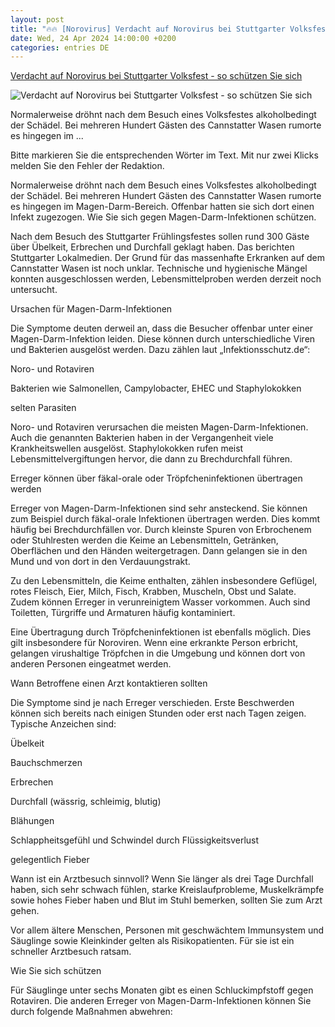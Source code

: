 ```yaml
---
layout: post
title: "🔥🔥 [Norovirus] Verdacht auf Norovirus bei Stuttgarter Volksfest - so schützen Sie sich"
date: Wed, 24 Apr 2024 14:00:00 +0200
categories: entries DE
---
```

[Verdacht auf Norovirus bei Stuttgarter Volksfest - so schützen Sie sich](https://www.focus.de/gesundheit/news/300-gaeste-nach-volksfest-erkrankt-so-schuetzen-sie-sich-gegen-magen-darm-infektionen_id_259884902.html)

![Verdacht auf Norovirus bei Stuttgarter Volksfest - so schützen Sie sich](https://p6.focus.de/img/fotos/id_259884927/magen.darm.jpg?im=Crop%3D%280%2C284%2C2159%2C1082%29%3BResize%3D%281200%2C627%29&impolicy=perceptual&quality=mediumHigh&hash=739302bd282fd69b7386ad5a428c756779cf82fa7d45066b3831e9bb4ddebfa9)

Normalerweise dröhnt nach dem Besuch eines Volksfestes alkoholbedingt der Schädel. Bei mehreren Hundert Gästen des Cannstatter Wasen rumorte es hingegen im ...

Bitte markieren Sie die entsprechenden Wörter im Text. Mit nur zwei Klicks melden Sie den Fehler der Redaktion.

Normalerweise dröhnt nach dem Besuch eines Volksfestes alkoholbedingt der Schädel. Bei mehreren Hundert Gästen des Cannstatter Wasen rumorte es hingegen im Magen-Darm-Bereich. Offenbar hatten sie sich dort einen Infekt zugezogen. Wie Sie sich gegen Magen-Darm-Infektionen schützen.

Nach dem Besuch des Stuttgarter Frühlingsfestes sollen rund 300 Gäste über Übelkeit, Erbrechen und Durchfall geklagt haben. Das berichten Stuttgarter Lokalmedien. Der Grund für das massenhafte Erkranken auf dem Cannstatter Wasen ist noch unklar. Technische und hygienische Mängel konnten ausgeschlossen werden, Lebensmittelproben werden derzeit noch untersucht.

Ursachen für Magen-Darm-Infektionen

Die Symptome deuten derweil an, dass die Besucher offenbar unter einer Magen-Darm-Infektion leiden. Diese können durch unterschiedliche Viren und Bakterien ausgelöst werden. Dazu zählen laut „Infektionsschutz.de“:

Noro- und Rotaviren

Bakterien wie Salmonellen, Campylobacter, EHEC und Staphylokokken

selten Parasiten

Noro- und Rotaviren verursachen die meisten Magen-Darm-Infektionen. Auch die genannten Bakterien haben in der Vergangenheit viele Krankheitswellen ausgelöst. Staphylokokken rufen meist Lebensmittelvergiftungen hervor, die dann zu Brechdurchfall führen.

Erreger können über fäkal-orale oder Tröpfcheninfektionen übertragen werden

Erreger von Magen-Darm-Infektionen sind sehr ansteckend. Sie können zum Beispiel durch fäkal-orale Infektionen übertragen werden. Dies kommt häufig bei Brechdurchfällen vor. Durch kleinste Spuren von Erbrochenem oder Stuhlresten werden die Keime an Lebensmitteln, Getränken, Oberflächen und den Händen weitergetragen. Dann gelangen sie in den Mund und von dort in den Verdauungstrakt.

Zu den Lebensmitteln, die Keime enthalten, zählen insbesondere Geflügel, rotes Fleisch, Eier, Milch, Fisch, Krabben, Muscheln, Obst und Salate. Zudem können Erreger in verunreinigtem Wasser vorkommen. Auch sind Toiletten, Türgriffe und Armaturen häufig kontaminiert.

Eine Übertragung durch Tröpfcheninfektionen ist ebenfalls möglich. Dies gilt insbesondere für Noroviren. Wenn eine erkrankte Person erbricht, gelangen virushaltige Tröpfchen in die Umgebung und können dort von anderen Personen eingeatmet werden.

Wann Betroffene einen Arzt kontaktieren sollten

Die Symptome sind je nach Erreger verschieden. Erste Beschwerden können sich bereits nach einigen Stunden oder erst nach Tagen zeigen. Typische Anzeichen sind:

Übelkeit

Bauchschmerzen

Erbrechen

Durchfall (wässrig, schleimig, blutig)

Blähungen

Schlappheitsgefühl und Schwindel durch Flüssigkeitsverlust

gelegentlich Fieber

Wann ist ein Arztbesuch sinnvoll? Wenn Sie länger als drei Tage Durchfall haben, sich sehr schwach fühlen, starke Kreislaufprobleme, Muskelkrämpfe sowie hohes Fieber haben und Blut im Stuhl bemerken, sollten Sie zum Arzt gehen.

Vor allem ältere Menschen, Personen mit geschwächtem Immunsystem und Säuglinge sowie Kleinkinder gelten als Risikopatienten. Für sie ist ein schneller Arztbesuch ratsam.

Wie Sie sich schützen

Für Säuglinge unter sechs Monaten gibt es einen Schluckimpfstoff gegen Rotaviren. Die anderen Erreger von Magen-Darm-Infektionen können Sie durch folgende Maßnahmen abwehren:

